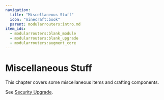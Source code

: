 ```yaml
---
navigation:
  title: "Miscellaneous Stuff"
  icon: "minecraft:book"
  parent: modularrouters:intro.md
item_ids:
  - modularrouters:blank_module
  - modularrouters:blank_upgrade
  - modularrouters:augment_core
---
```


# Miscellaneous Stuff

This chapter covers some miscellaneous items and crafting components.

<a name="override"></a>
<ItemImage id="modularrouters:override_card" />

See [Security Upgrade](../security.md#override).



<Recipe id="modularrouters:blank_module" />

<Recipe id="modularrouters:blank_upgrade" />



<Recipe id="modularrouters:augment_core" />

